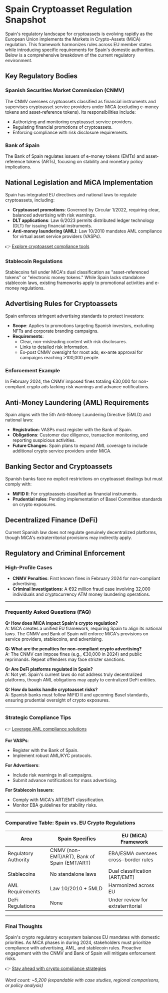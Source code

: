 # Spain Cryptoasset Regulation Snapshot  

Spain's regulatory landscape for cryptoassets is evolving rapidly as the European Union implements the Markets in Crypto-Assets (MiCA) regulation. This framework harmonizes rules across EU member states while introducing specific requirements for Spain's domestic authorities. Below is a comprehensive breakdown of the current regulatory environment.  

## Key Regulatory Bodies  

### Spanish Securities Market Commission (CNMV)  
The CNMV oversees cryptoassets classified as financial instruments and supervises cryptoasset service providers under MiCA (excluding e-money tokens and asset-reference tokens). Its responsibilities include:  
- Authorizing and monitoring cryptoasset service providers.  
- Regulating financial promotions of cryptoassets.  
- Enforcing compliance with risk disclosure requirements.  

### Bank of Spain  
The Bank of Spain regulates issuers of e-money tokens (EMTs) and asset-reference tokens (ARTs), focusing on stability and monetary policy implications.  

## National Legislation and MiCA Implementation  

Spain has integrated EU directives and national laws to regulate cryptoassets, including:  
- **Cryptoasset promotions**: Governed by Circular 1/2022, requiring clear, balanced advertising with risk warnings.  
- **DLT applications**: Law 6/2023 permits distributed ledger technology (DLT) for issuing financial instruments.  
- **Anti-money laundering (AML)**: Law 10/2010 mandates AML compliance for virtual asset service providers (VASPs).  

👉 [Explore cryptoasset compliance tools](https://bit.ly/okx-bonus)  

### Stablecoin Regulations  
Stablecoins fall under MiCA's dual classification as "asset-referenced tokens" or "electronic money tokens." While Spain lacks standalone stablecoin laws, existing frameworks apply to promotional activities and e-money regulations.  

## Advertising Rules for Cryptoassets  

Spain enforces stringent advertising standards to protect investors:  
- **Scope**: Applies to promotions targeting Spanish investors, excluding NFTs and corporate branding campaigns.  
- **Requirements**:  
  - Clear, non-misleading content with risk disclosures.  
  - Links to detailed risk information.  
  - Ex-post CNMV oversight for most ads; ex-ante approval for campaigns reaching >100,000 people.  

### Enforcement Example  
In February 2024, the CNMV imposed fines totaling €30,000 for non-compliant crypto ads lacking risk warnings and advance notifications.  

## Anti-Money Laundering (AML) Requirements  

Spain aligns with the 5th Anti-Money Laundering Directive (5MLD) and national laws:  
- **Registration**: VASPs must register with the Bank of Spain.  
- **Obligations**: Customer due diligence, transaction monitoring, and reporting suspicious activities.  
- **Future Changes**: Spain plans to expand AML coverage to include additional crypto service providers under MiCA.  

## Banking Sector and Cryptoassets  

Spanish banks face no explicit restrictions on cryptoasset dealings but must comply with:  
- **MiFID II**: For cryptoassets classified as financial instruments.  
- **Prudential rules**: Pending implementation of Basel Committee standards on crypto exposures.  

## Decentralized Finance (DeFi)  

Current Spanish law does not regulate genuinely decentralized platforms, though MiCA's extraterritorial provisions may indirectly apply.  

## Regulatory and Criminal Enforcement  

### High-Profile Cases  
- **CNMV Penalties**: First known fines in February 2024 for non-compliant advertising.  
- **Criminal Investigations**: A €92 million fraud case involving 32,000 individuals and cryptocurrency ATM money laundering operations.  

---

### Frequently Asked Questions (FAQ)  

**Q: How does MiCA impact Spain's crypto regulation?**  
A: MiCA creates a unified EU framework, requiring Spain to align its national laws. The CNMV and Bank of Spain will enforce MiCA's provisions on service providers, stablecoins, and advertising.  

**Q: What are the penalties for non-compliant crypto advertising?**  
A: The CNMV can impose fines (e.g., €30,000 in 2024) and public reprimands. Repeat offenders may face stricter sanctions.  

**Q: Are DeFi platforms regulated in Spain?**  
A: Not yet. Spain's current laws do not address truly decentralized platforms, though AML obligations may apply to centralized DeFi entities.  

**Q: How do banks handle cryptoasset risks?**  
A: Spanish banks must follow MiFID II and upcoming Basel standards, ensuring prudential oversight of crypto exposures.  

---

### Strategic Compliance Tips  

👉 [Leverage AML compliance solutions](https://bit.ly/okx-bonus)  

**For VASPs**:  
- Register with the Bank of Spain.  
- Implement robust AML/KYC protocols.  

**For Advertisers**:  
- Include risk warnings in all campaigns.  
- Submit advance notifications for mass advertising.  

**For Stablecoin Issuers**:  
- Comply with MiCA's ART/EMT classification.  
- Monitor EBA guidelines for stability risks.  

---

### Comparative Table: Spain vs. EU Crypto Regulations  

| Area                | Spain Specifics                          | EU (MiCA) Framework                |  
|---------------------|------------------------------------------|------------------------------------|  
| Regulatory Authority | CNMV (non-EMT/ART), Bank of Spain (EMT/ART) | EBA/ESMA oversees cross-border rules |  
| Stablecoins         | No standalone laws                       | Dual classification (ART/EMT)      |  
| AML Requirements    | Law 10/2010 + 5MLD                       | Harmonized across EU               |  
| DeFi Regulations    | None                                     | Under review for extraterritorial  |  

---

### Final Thoughts  

Spain's crypto regulatory ecosystem balances EU mandates with domestic priorities. As MiCA phases in during 2024, stakeholders must prioritize compliance with advertising, AML, and stablecoin rules. Proactive engagement with the CNMV and Bank of Spain will mitigate enforcement risks.  

👉 [Stay ahead with crypto compliance strategies](https://bit.ly/okx-bonus)  

*Word count: ~5,200 (expandable with case studies, regional comparisons, or policy analysis)*